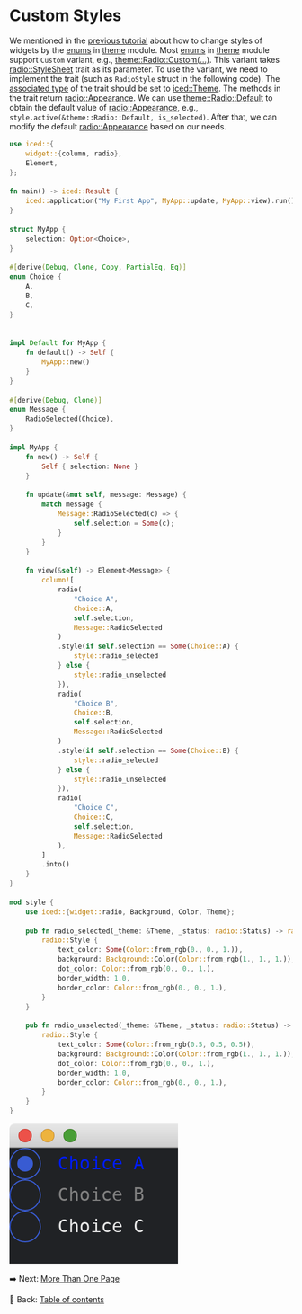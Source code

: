 # Custom Styles

We mentioned in the [previous tutorial](./changing_styles.md) about how to change styles of widgets by the [enums](https://doc.rust-lang.org/std/keyword.enum.html) in [theme](https://docs.rs/iced/0.12.1/iced/theme/index.html) module.
Most [enums](https://doc.rust-lang.org/std/keyword.enum.html) in [theme](https://docs.rs/iced/0.12.1/iced/theme/index.html) module support `Custom` variant, e.g., [theme::Radio::Custom(...)](https://docs.rs/iced/0.12.1/iced/theme/enum.Radio.html#variant.Custom).
This variant takes [radio::StyleSheet](https://docs.rs/iced/0.12.1/iced/widget/radio/trait.StyleSheet.html) trait as its parameter.
To use the variant, we need to implement the trait (such as `RadioStyle` struct in the following code).
The [associated type](https://doc.rust-lang.org/stable/book/ch19-03-advanced-traits.html#specifying-placeholder-types-in-trait-definitions-with-associated-types) of the trait should be set to [iced::Theme](https://docs.rs/iced/0.12.1/iced/enum.Theme.html).
The methods in the trait return [radio::Appearance](https://docs.rs/iced/0.12.1/iced/widget/radio/struct.Appearance.html).
We can use [theme::Radio::Default](https://docs.rs/iced/0.12.1/iced/theme/enum.Radio.html#variant.Default) to obtain the default value of [radio::Appearance](https://docs.rs/iced/0.12.1/iced/widget/radio/struct.Appearance.html), e.g., `style.active(&theme::Radio::Default, is_selected)`.
After that, we can modify the default [radio::Appearance](https://docs.rs/iced/0.12.1/iced/widget/radio/struct.Appearance.html) based on our needs.

```rust
use iced::{
    widget::{column, radio},
    Element,
};

fn main() -> iced::Result {
    iced::application("My First App", MyApp::update, MyApp::view).run()
}

struct MyApp {
    selection: Option<Choice>,
}

#[derive(Debug, Clone, Copy, PartialEq, Eq)]
enum Choice {
    A,
    B,
    C,
}


impl Default for MyApp {
    fn default() -> Self {
        MyApp::new()
    }
}

#[derive(Debug, Clone)]
enum Message {
    RadioSelected(Choice),
}

impl MyApp {
    fn new() -> Self {
        Self { selection: None }
    }
  
    fn update(&mut self, message: Message) {
        match message {
            Message::RadioSelected(c) => {
                self.selection = Some(c);
            }
        }
    }
  
    fn view(&self) -> Element<Message> {
        column![
            radio(
                "Choice A",
                Choice::A,
                self.selection,
                Message::RadioSelected
            )
            .style(if self.selection == Some(Choice::A) {
                style::radio_selected
            } else {
                style::radio_unselected
            }),
            radio(
                "Choice B",
                Choice::B,
                self.selection,
                Message::RadioSelected
            )
            .style(if self.selection == Some(Choice::B) {
                style::radio_selected
            } else {
                style::radio_unselected
            }),
            radio(
                "Choice C",
                Choice::C,
                self.selection,
                Message::RadioSelected
            ),
        ]
        .into()
    }
}

mod style {
    use iced::{widget::radio, Background, Color, Theme};
  
    pub fn radio_selected(_theme: &Theme, _status: radio::Status) -> radio::Style {
        radio::Style {
            text_color: Some(Color::from_rgb(0., 0., 1.)),
            background: Background::Color(Color::from_rgb(1., 1., 1.)),
            dot_color: Color::from_rgb(0., 0., 1.),
            border_width: 1.0,
            border_color: Color::from_rgb(0., 0., 1.),
        }
    }

    pub fn radio_unselected(_theme: &Theme, _status: radio::Status) -> radio::Style {
        radio::Style {
            text_color: Some(Color::from_rgb(0.5, 0.5, 0.5)),
            background: Background::Color(Color::from_rgb(1., 1., 1.)),
            dot_color: Color::from_rgb(0., 0., 1.),
            border_width: 1.0,
            border_color: Color::from_rgb(0., 0., 1.),
        }
    }
}
```

![Custom styles](./pic/custom_styles.png)

:arrow_right:  Next: [More Than One Page](./more_than_one_page.md)

:blue_book: Back: [Table of contents](./../README.md)
